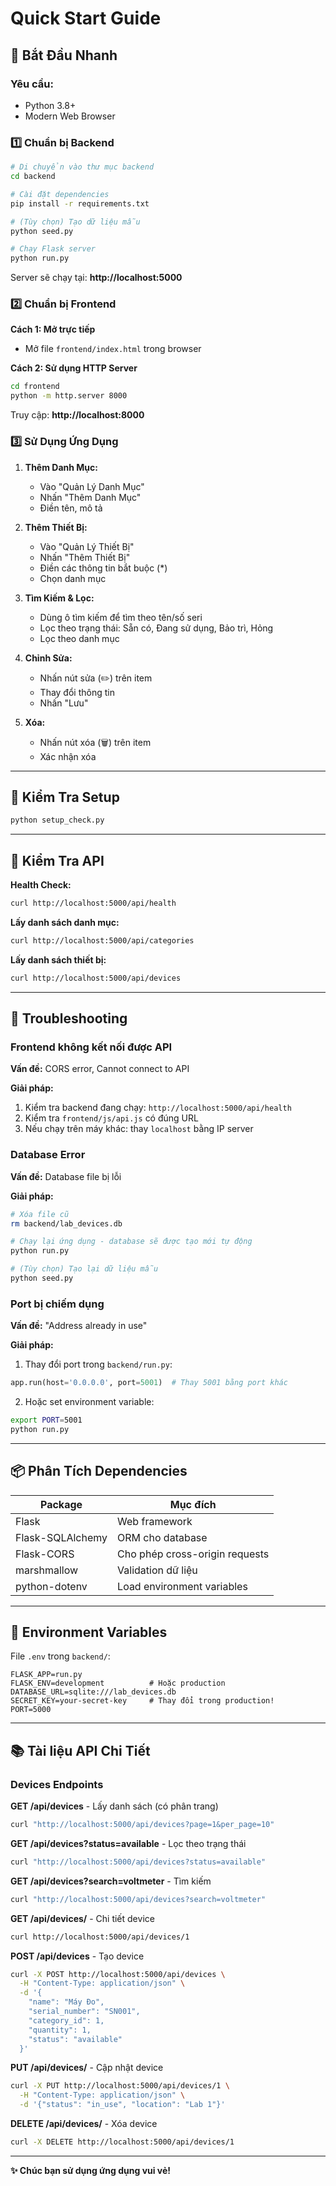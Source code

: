 # Quick Start Guide

## 🚀 Bắt Đầu Nhanh

### Yêu cầu:
- Python 3.8+
- Modern Web Browser

### 1️⃣ Chuẩn bị Backend

```bash
# Di chuyển vào thư mục backend
cd backend

# Cài đặt dependencies
pip install -r requirements.txt

# (Tùy chọn) Tạo dữ liệu mẫu
python seed.py

# Chạy Flask server
python run.py
```

Server sẽ chạy tại: **http://localhost:5000**

### 2️⃣ Chuẩn bị Frontend

**Cách 1: Mở trực tiếp**
- Mở file `frontend/index.html` trong browser

**Cách 2: Sử dụng HTTP Server**
```bash
cd frontend
python -m http.server 8000
```
Truy cập: **http://localhost:8000**

### 3️⃣ Sử Dụng Ứng Dụng

1. **Thêm Danh Mục:**
   - Vào "Quản Lý Danh Mục"
   - Nhấn "Thêm Danh Mục"
   - Điền tên, mô tả

2. **Thêm Thiết Bị:**
   - Vào "Quản Lý Thiết Bị"
   - Nhấn "Thêm Thiết Bị"
   - Điền các thông tin bắt buộc (*)
   - Chọn danh mục

3. **Tìm Kiếm & Lọc:**
   - Dùng ô tìm kiếm để tìm theo tên/số seri
   - Lọc theo trạng thái: Sẵn có, Đang sử dụng, Bảo trì, Hỏng
   - Lọc theo danh mục

4. **Chỉnh Sửa:**
   - Nhấn nút sửa (✏️) trên item
   - Thay đổi thông tin
   - Nhấn "Lưu"

5. **Xóa:**
   - Nhấn nút xóa (🗑️) trên item
   - Xác nhận xóa

---

## 🧪 Kiểm Tra Setup

```bash
python setup_check.py
```

---

## 📡 Kiểm Tra API

**Health Check:**
```bash
curl http://localhost:5000/api/health
```

**Lấy danh sách danh mục:**
```bash
curl http://localhost:5000/api/categories
```

**Lấy danh sách thiết bị:**
```bash
curl http://localhost:5000/api/devices
```

---

## 🐛 Troubleshooting

### Frontend không kết nối được API

**Vấn đề:** CORS error, Cannot connect to API

**Giải pháp:**
1. Kiểm tra backend đang chạy: `http://localhost:5000/api/health`
2. Kiểm tra `frontend/js/api.js` có đúng URL
3. Nếu chạy trên máy khác: thay `localhost` bằng IP server

### Database Error

**Vấn đề:** Database file bị lỗi

**Giải pháp:**
```bash
# Xóa file cũ
rm backend/lab_devices.db

# Chạy lại ứng dụng - database sẽ được tạo mới tự động
python run.py

# (Tùy chọn) Tạo lại dữ liệu mẫu
python seed.py
```

### Port bị chiếm dụng

**Vấn đề:** "Address already in use"

**Giải pháp:**
1. Thay đổi port trong `backend/run.py`:
```python
app.run(host='0.0.0.0', port=5001)  # Thay 5001 bằng port khác
```

2. Hoặc set environment variable:
```bash
export PORT=5001
python run.py
```

---

## 📦 Phân Tích Dependencies

| Package | Mục đích |
|---------|---------|
| Flask | Web framework |
| Flask-SQLAlchemy | ORM cho database |
| Flask-CORS | Cho phép cross-origin requests |
| marshmallow | Validation dữ liệu |
| python-dotenv | Load environment variables |

---

## 🔧 Environment Variables

File `.env` trong `backend/`:

```env
FLASK_APP=run.py
FLASK_ENV=development          # Hoặc production
DATABASE_URL=sqlite:///lab_devices.db
SECRET_KEY=your-secret-key     # Thay đổi trong production!
PORT=5000
```

---

## 📚 Tài liệu API Chi Tiết

### Devices Endpoints

**GET /api/devices** - Lấy danh sách (có phân trang)
```bash
curl "http://localhost:5000/api/devices?page=1&per_page=10"
```

**GET /api/devices?status=available** - Lọc theo trạng thái
```bash
curl "http://localhost:5000/api/devices?status=available"
```

**GET /api/devices?search=voltmeter** - Tìm kiếm
```bash
curl "http://localhost:5000/api/devices?search=voltmeter"
```

**GET /api/devices/<id>** - Chi tiết device
```bash
curl http://localhost:5000/api/devices/1
```

**POST /api/devices** - Tạo device
```bash
curl -X POST http://localhost:5000/api/devices \
  -H "Content-Type: application/json" \
  -d '{
    "name": "Máy Đo",
    "serial_number": "SN001",
    "category_id": 1,
    "quantity": 1,
    "status": "available"
  }'
```

**PUT /api/devices/<id>** - Cập nhật device
```bash
curl -X PUT http://localhost:5000/api/devices/1 \
  -H "Content-Type: application/json" \
  -d '{"status": "in_use", "location": "Lab 1"}'
```

**DELETE /api/devices/<id>** - Xóa device
```bash
curl -X DELETE http://localhost:5000/api/devices/1
```

---

**✨ Chúc bạn sử dụng ứng dụng vui vẻ!**
